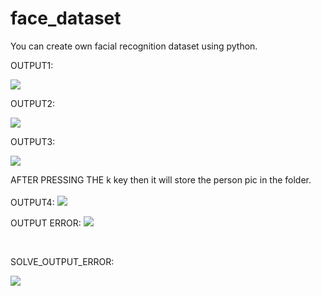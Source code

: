 # face_dataset
You can create own facial recognition dataset using python.


OUTPUT1:

<image src ="output1.png">
  
  OUTPUT2:
  
 <image src ="output2.png">
  
   OUTPUT3:
   
   <image src ="output3.png">
   
 AFTER PRESSING THE k key then it will store the person pic in the folder.<br>  
   OUTPUT4:
   <image src ="output4.png">
  <br> 
  
  OUTPUT ERROR:
   <image src ="error_output.png">
  
  <br>
  
  SOLVE_OUTPUT_ERROR:
  
   <image src ="solve_error.png">

